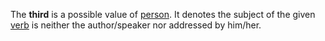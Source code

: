 The **third** is a possible value of [person](persona.md). It denotes the subject of the given [verb](actus.md) is neither the author/speaker nor addressed by him/her.
